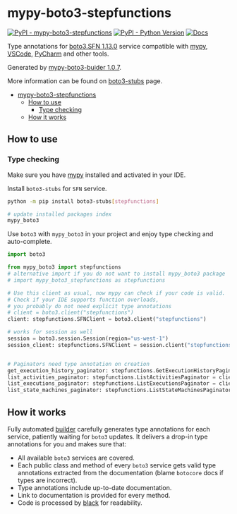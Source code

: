# mypy-boto3-stepfunctions

[![PyPI - mypy-boto3-stepfunctions](https://img.shields.io/pypi/v/mypy-boto3-stepfunctions.svg?color=blue)](https://pypi.org/project/mypy-boto3-stepfunctions)
[![PyPI - Python Version](https://img.shields.io/pypi/pyversions/mypy-boto3-stepfunctions.svg?color=blue)](https://pypi.org/project/mypy-boto3-stepfunctions)
[![Docs](https://img.shields.io/readthedocs/mypy-boto3-builder.svg?color=blue)](https://mypy-boto3-builder.readthedocs.io/)

Type annotations for
[boto3.SFN 1.13.0](https://boto3.amazonaws.com/v1/documentation/api/1.13.0/reference/services/stepfunctions.html#SFN) service
compatible with [mypy](https://github.com/python/mypy), [VSCode](https://code.visualstudio.com/),
[PyCharm](https://www.jetbrains.com/pycharm/) and other tools.

Generated by [mypy-boto3-buider 1.0.7](https://github.com/vemel/mypy_boto3_builder).

More information can be found on [boto3-stubs](https://pypi.org/project/boto3-stubs/) page.

- [mypy-boto3-stepfunctions](#mypy-boto3-stepfunctions)
  - [How to use](#how-to-use)
    - [Type checking](#type-checking)
  - [How it works](#how-it-works)

## How to use

### Type checking

Make sure you have [mypy](https://github.com/python/mypy) installed and activated in your IDE.

Install `boto3-stubs` for `SFN` service.

```bash
python -m pip install boto3-stubs[stepfunctions]

# update installed packages index
mypy_boto3
```

Use `boto3` with `mypy_boto3` in your project and enjoy type checking and auto-complete.

```python
import boto3

from mypy_boto3 import stepfunctions
# alternative import if you do not want to install mypy_boto3 package
# import mypy_boto3_stepfunctions as stepfunctions

# Use this client as usual, now mypy can check if your code is valid.
# Check if your IDE supports function overloads,
# you probably do not need explicit type annotations
# client = boto3.client("stepfunctions")
client: stepfunctions.SFNClient = boto3.client("stepfunctions")

# works for session as well
session = boto3.session.Session(region="us-west-1")
session_client: stepfunctions.SFNClient = session.client("stepfunctions")


# Paginators need type annotation on creation
get_execution_history_paginator: stepfunctions.GetExecutionHistoryPaginator = client.get_paginator("get_execution_history")
list_activities_paginator: stepfunctions.ListActivitiesPaginator = client.get_paginator("list_activities")
list_executions_paginator: stepfunctions.ListExecutionsPaginator = client.get_paginator("list_executions")
list_state_machines_paginator: stepfunctions.ListStateMachinesPaginator = client.get_paginator("list_state_machines")
```

## How it works

Fully automated [builder](https://github.com/vemel/mypy_boto3_builder) carefully generates
type annotations for each service, patiently waiting for `boto3` updates. It delivers
a drop-in type annotations for you and makes sure that:

- All available `boto3` services are covered.
- Each public class and method of every `boto3` service gets valid type annotations
  extracted from the documentation (blame `botocore` docs if types are incorrect).
- Type annotations include up-to-date documentation.
- Link to documentation is provided for every method.
- Code is processed by [black](https://github.com/psf/black) for readability.